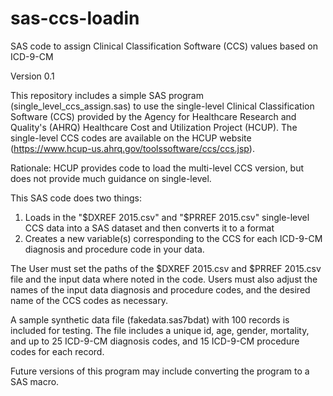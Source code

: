 # sas-ccs-loadin
SAS code to assign Clinical Classification Software (CCS) values based on ICD-9-CM

Version 0.1

This repository includes a simple SAS program (single_level_ccs_assign.sas) to use the single-level Clinical Classification Software (CCS) provided by the Agency for Healthcare Research and Quality's (AHRQ) Healthcare Cost and Utilization Project (HCUP). The single-level CCS codes are available on the HCUP website (https://www.hcup-us.ahrq.gov/toolssoftware/ccs/ccs.jsp).  

Rationale: HCUP provides code to load the multi-level CCS version, but does not provide much guidance on single-level. 

This SAS code does two things:
1) Loads in the "$DXREF 2015.csv" and "$PRREF 2015.csv" single-level CCS data into a SAS dataset and then converts it to a format
2) Creates a new variable(s) corresponding to the CCS for each ICD-9-CM diagnosis and procedure code in your data. 

The User must set the paths of the $DXREF 2015.csv and $PRREF 2015.csv file and the input data where noted in the code.  Users must also adjust the names of the input data diagnosis and procedure codes, and the desired name of the CCS codes as necessary.  

A sample synthetic data file (fakedata.sas7bdat) with 100 records is included for testing. The file includes a unique id, age, gender, mortality, and up to 25 ICD-9-CM diagnosis codes, and 15 ICD-9-CM procedure codes for each record.

Future versions of this program may include converting the program to a SAS macro. 
